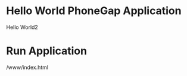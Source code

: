 Hello World PhoneGap Application
===========

Hello World2

Run Application
===========

/www/index.html
